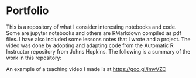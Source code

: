 # Portfolio
This is a repository of what I consider interesting notebooks and code.  Some are jupyter notebooks and others are RMarkdown compiled as pdf files.  I have also included some lessons notes that I wrote and a project.  The video was done by adopting and adapting code from the Automatic R Instructor repository from Johns Hopkins.  The following is a summary of the work in this repository:

An example of a teaching video I made is at https://goo.gl/imvVZC 


